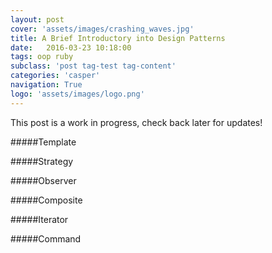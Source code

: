 ```yaml
---
layout: post
cover: 'assets/images/crashing_waves.jpg'
title: A Brief Introductory into Design Patterns
date:   2016-03-23 10:18:00
tags: oop ruby
subclass: 'post tag-test tag-content'
categories: 'casper'
navigation: True
logo: 'assets/images/logo.png'
---
```


This post is a work in progress, check back later for updates!


#####Template



#####Strategy

#####Observer

#####Composite

#####Iterator

#####Command
